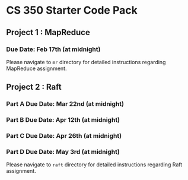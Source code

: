 # CS 350 Starter Code Pack

## Project 1 : MapReduce

### Due Date: Feb 17th (at midnight)

Please navigate to `mr` directory for detailed instructions regarding MapReduce assignment.

## Project 2 : Raft

### Part A Due Date: Mar 22nd (at midnight)
### Part B Due Date: Apr 12th (at midnight)
### Part C Due Date: Apr 26th (at midnight)
### Part D Due Date: May 3rd (at midnight)

Please navigate to `raft` directory for detailed instructions regarding Raft assignment.
